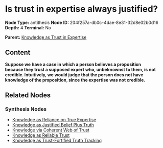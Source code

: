 # Is trust in expertise always justified?

**Node Type:** antithesis
**Node ID:** 204f257a-db0c-4dae-8e31-32d8e02b0d16
**Depth:** 4
**Terminal:** No

**Parent:** [Knowledge as Trust in Expertise](knowledge-as-trust-in-expertise-synthesis-3cc0cdcb-5bcd-40cd-9ec5-38e93a164865.md)

## Content

**Suppose we have a case in which a person believes a proposition because they trust a supposed expert who, unbeknownst to them, is not credible. Intuitively, we would judge that the person does not have knowledge of the proposition, since the expertise was not credible.**

## Related Nodes

### Synthesis Nodes

- [Knowledge as Reliance on True Expertise](knowledge-as-reliance-on-true-expertise-synthesis-11bfeebe-c28d-41ef-ab05-c59a0413b6e1.md)
- [Knowledge as Justified Belief Plus Truth](knowledge-as-justified-belief-plus-truth-synthesis-4f624f1c-4b75-44bf-a6f5-7dc8e18c2d07.md)
- [Knowledge via Coherent Web of Trust](knowledge-via-coherent-web-of-trust-synthesis-400b3aab-dcd0-4a29-b6d2-391b94048a35.md)
- [Knowledge as Reliable Trust](knowledge-as-reliable-trust-synthesis-67e034ed-6685-4563-a6a0-4251931f3170.md)
- [Knowledge as Trust-Fortified Truth Tracking](knowledge-as-trust-fortified-truth-tracking-synthesis-2781beb5-abc9-4a10-bdea-fab4d2d22ccb.md)
